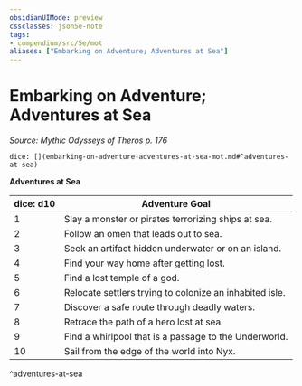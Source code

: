 ```yaml
---
obsidianUIMode: preview
cssclasses: json5e-note
tags:
- compendium/src/5e/mot
aliases: ["Embarking on Adventure; Adventures at Sea"]
---
```

# Embarking on Adventure; Adventures at Sea
*Source: Mythic Odysseys of Theros p. 176* 

`dice: [](embarking-on-adventure-adventures-at-sea-mot.md#^adventures-at-sea)`

**Adventures at Sea**

| dice: d10 | Adventure Goal |
|-----------|----------------|
| 1 | Slay a monster or pirates terrorizing ships at sea. |
| 2 | Follow an omen that leads out to sea. |
| 3 | Seek an artifact hidden underwater or on an island. |
| 4 | Find your way home after getting lost. |
| 5 | Find a lost temple of a god. |
| 6 | Relocate settlers trying to colonize an inhabited isle. |
| 7 | Discover a safe route through deadly waters. |
| 8 | Retrace the path of a hero lost at sea. |
| 9 | Find a whirlpool that is a passage to the Underworld. |
| 10 | Sail from the edge of the world into Nyx. |
^adventures-at-sea